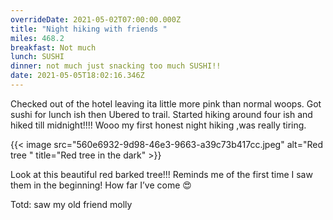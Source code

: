```yaml
---
overrideDate: 2021-05-02T07:00:00.000Z
title: "Night hiking with friends "
miles: 468.2
breakfast: Not much
lunch: SUSHI
dinner: not much just snacking too much SUSHI!!
date: 2021-05-05T18:02:16.346Z
---
```

Checked out of the hotel leaving ita little more pink than normal woops. Got sushi for lunch ish then Ubered to trail. Started hiking around four ish and hiked till midnight!!!! Wooo my first honest night hiking ,was really tiring.

{{< image src="560e6932-9d98-46e3-9663-a39c73b417cc.jpeg" alt="Red tree " title="Red tree in the dark" >}}

Look at this beautiful red barked tree!!! Reminds me of the first time I saw them in the beginning! How far I’ve come 😍



Totd: saw my old friend molly